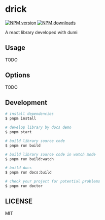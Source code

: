 # drick

[![NPM version](https://img.shields.io/npm/v/drick.svg?style=flat)](https://npmjs.org/package/drick)
[![NPM downloads](http://img.shields.io/npm/dm/drick.svg?style=flat)](https://npmjs.org/package/drick)

A react library developed with dumi

## Usage

TODO

## Options

TODO

## Development

```bash
# install dependencies
$ pnpm install

# develop library by docs demo
$ pnpm start

# build library source code
$ pnpm run build

# build library source code in watch mode
$ pnpm run build:watch

# build docs
$ pnpm run docs:build

# check your project for potential problems
$ pnpm run doctor
```

## LICENSE

MIT
